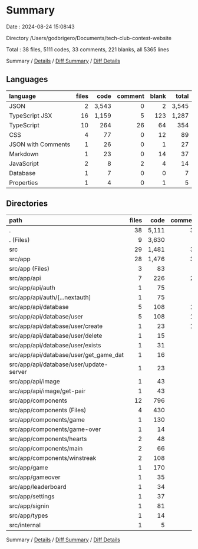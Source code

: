 # Summary

Date : 2024-08-24 15:08:43

Directory /Users/godbrigero/Documents/tech-club-contest-website

Total : 38 files,  5111 codes, 33 comments, 221 blanks, all 5365 lines

Summary / [Details](details.md) / [Diff Summary](diff.md) / [Diff Details](diff-details.md)

## Languages
| language | files | code | comment | blank | total |
| :--- | ---: | ---: | ---: | ---: | ---: |
| JSON | 2 | 3,543 | 0 | 2 | 3,545 |
| TypeScript JSX | 16 | 1,159 | 5 | 123 | 1,287 |
| TypeScript | 10 | 264 | 26 | 64 | 354 |
| CSS | 4 | 77 | 0 | 12 | 89 |
| JSON with Comments | 1 | 26 | 0 | 1 | 27 |
| Markdown | 1 | 23 | 0 | 14 | 37 |
| JavaScript | 2 | 8 | 2 | 4 | 14 |
| Database | 1 | 7 | 0 | 0 | 7 |
| Properties | 1 | 4 | 0 | 1 | 5 |

## Directories
| path | files | code | comment | blank | total |
| :--- | ---: | ---: | ---: | ---: | ---: |
| . | 38 | 5,111 | 33 | 221 | 5,365 |
| . (Files) | 9 | 3,630 | 2 | 24 | 3,656 |
| src | 29 | 1,481 | 31 | 197 | 1,709 |
| src/app | 28 | 1,476 | 31 | 194 | 1,701 |
| src/app (Files) | 3 | 83 | 0 | 8 | 91 |
| src/app/api | 7 | 226 | 26 | 56 | 308 |
| src/app/api/auth | 1 | 75 | 7 | 17 | 99 |
| src/app/api/auth/[...nextauth] | 1 | 75 | 7 | 17 | 99 |
| src/app/api/database | 5 | 108 | 18 | 28 | 154 |
| src/app/api/database/user | 5 | 108 | 18 | 28 | 154 |
| src/app/api/database/user/create | 1 | 23 | 11 | 7 | 41 |
| src/app/api/database/user/delete | 1 | 15 | 0 | 5 | 20 |
| src/app/api/database/user/exists | 1 | 31 | 0 | 6 | 37 |
| src/app/api/database/user/get_game_dat | 1 | 16 | 0 | 4 | 20 |
| src/app/api/database/user/update-server | 1 | 23 | 7 | 6 | 36 |
| src/app/api/image | 1 | 43 | 1 | 11 | 55 |
| src/app/api/image/get-pair | 1 | 43 | 1 | 11 | 55 |
| src/app/components | 12 | 796 | 5 | 94 | 895 |
| src/app/components (Files) | 4 | 430 | 4 | 48 | 482 |
| src/app/components/game | 1 | 130 | 0 | 18 | 148 |
| src/app/components/game-over | 1 | 14 | 0 | 2 | 16 |
| src/app/components/hearts | 2 | 48 | 0 | 5 | 53 |
| src/app/components/main | 2 | 66 | 0 | 11 | 77 |
| src/app/components/winstreak | 2 | 108 | 1 | 10 | 119 |
| src/app/game | 1 | 170 | 0 | 11 | 181 |
| src/app/gameover | 1 | 35 | 0 | 6 | 41 |
| src/app/leaderboard | 1 | 34 | 0 | 4 | 38 |
| src/app/settings | 1 | 37 | 0 | 7 | 44 |
| src/app/signin | 1 | 81 | 0 | 5 | 86 |
| src/app/types | 1 | 14 | 0 | 3 | 17 |
| src/internal | 1 | 5 | 0 | 3 | 8 |

Summary / [Details](details.md) / [Diff Summary](diff.md) / [Diff Details](diff-details.md)